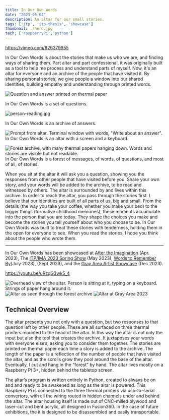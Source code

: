 ```yaml
---
title: In Our Own Words
date: "2023-05-04"
description: An altar for our small stories.
tags: ['itp', 'itp-thesis', 'showcase']
thumbnail: ./hero.jpg
tech: ['raspberryPi','python']
---
```


https://vimeo.com/826379955 

In Our Own Words is about the stories that make us who we are, and finding ways of sharing them. Part altar and part confessional, it was originally built as a tool to help me process and understand parts of myself. Now, it's an altar for everyone and an archive of the people that have visited it. By sharing personal stories, we give people a window into our shared identities, building empathy and understanding through printed words. 

![Question and answer printed on thermal paper](./question.jpg)

In Our Own Words is a set of questions. 

![person-reading.jpg](./person-reading.jpg)

In Our Own Words is an archive of answers. 

![Prompt from altar. Terminal window with words, "Write about an answer".](./prompt.png)
In Our Own Words is an altar with a screen and a keyboard. 

![Forest archive, with many thermal papers hanging down. Words and stories are visible but not readable.](./forest-archive.jpg)
In Our Own Words is a forest of messages, of words, of questions, and most of all, of stories. 

When you sit at the altar it will ask you a question, showing you the responses from other people that have visited before you. Share your own story, and your words will be added to the archive, to be read and witnessed by others. The altar is surrounded by and lives within this archive. In order to reach the altar, you pass through the stories first. I believe that our identities are built of all parts of us, big and small. From the details (the way you take your coffee, whether you make your bed) to the bigger things (formative childhood memories), these moments accumulate into the person that you are today. They shape the choices you make and become the stories you tell yourself about who you choose to be. In Our Own Words was built to treat these stories with tenderness, holding them in the open for everyone to see. When you read the stories, I hope you think about the people who wrote them.

---

In Our Own Words has been showcased at [After the Imagination](https://www.instagram.com/p/CqMdQHeNFD9/) (Apr. 2023), The [ITP/IMA 2023 Spring Show](https://itp.nyu.edu/shows/spring2023/) (May 2023), [Words to Remember By](https://leiac.me/content/2024/2024-01-01_Words-to-Remember-By/)(July 2023),  (Sept 2023), and the [Gray Area Artist Showcase](https://grayarea.org/event/gray-area-artist-showcase-and-member-happy-hour/) (Dec 2023).

https://youtu.be/uRzqG3wk5_4

![Overhead view of the altar. Person is sitting at it, typing on a keyboard. Strings of paper hang around it.](./overhead.jpg)
![Altar as seen through the forest archive](./overview.jpg)
![Altar at Gray Area 2023](./IMG_3730.jpg)

## Technical Overview

The altar presents you not only with a question, but two responses to that question left by other people. These are all surfaced on three thermal printers mounted to the head of the altar. In this way the altar is not only the input but also the tool that creates the archive. It juxtaposes your words with everyone else’s, asking you to consider them together. The stories are printed on thermal paper each time a story is added to the archive. The length of the paper is a reflection of the number of people that have visited the altar, and as the scrolls grow they pool around the base of the altar. Eventually, I cut and hang in the “forest” by hand. The altar lives mostly on a Raspberry Pi 3+, hidden behind the tabletop screen. 

The altar’s program is written entirely in Python, created to always be on and and ready to be awakened as long as the altar is powered. This Raspberry Pi is connected to the three thermal printers via usb-to-serial convertors, with all the wiring routed in hidden channels under and behind the altar. The altar housing itself is made out of CNC-milled plywood and laser-cut and bent acrylic, all designed in Fusion360. In the case of future exhibitions, the it is designed to be disassembled and easily transportable.